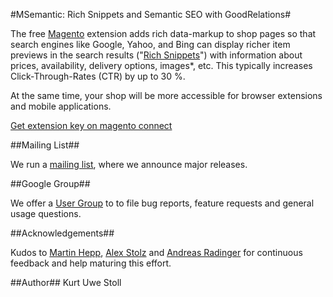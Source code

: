 #MSemantic: Rich Snippets and Semantic SEO with GoodRelations#

The free [Magento][mage] extension adds rich data-markup to shop pages so that search engines like Google, Yahoo, and Bing can display richer item previews in the search results ("[Rich Snippets][grs]") with information about prices, availability, delivery options, images*, etc. This typically increases Click-Through-Rates (CTR) by up to 30 %.

At the same time, your shop will be more accessible for browser extensions and mobile applications.

[Get extension key on magento connect][mageconnect-msem]

##Mailing List##

We run a [mailing list][msem-mailchimp], where we announce major releases.

##Google Group##

We offer a [User Group][msem-ug] to to file bug reports, feature requests and general usage questions.

##Acknowledgements##

Kudos to [Martin Hepp][MH], [Alex Stolz][AS] and [Andreas Radinger][AR] for continuous feedback and help maturing this effort.

##Author##
Kurt Uwe Stoll

[mage]: http://www.magentocommerce.com/
[grs]: http://support.google.com/webmasters/bin/topic.py?hl=en&topic=21997
[lgpl]: http://www.gnu.org/licenses/lgpl.html
[msem-github]: http://github.com/semantium/MSemantic
[msem-ug]: http://groups.google.com/forum/#!forum/msemantic
[MH]: http://www.heppnetz.de
[AS]: http://www.stalsoft.com
[AR]: http://www.unibw.de/ebusiness/team/andreas-radinger/
[msem-mailchimp]: http://eepurl.com/ibvqY
[mageconnect-msem]: http://www.magentocommerce.com/magento-connect/semantium/extension/2838/semantium_msemanticbasic#overview